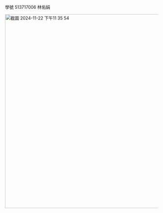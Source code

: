 學號 513717006  林佑娟

<img width="638" alt="截圖 2024-11-22 下午11 35 54" src="https://github.com/user-attachments/assets/74129773-1007-4a86-9a2d-4e5788e8411d">

